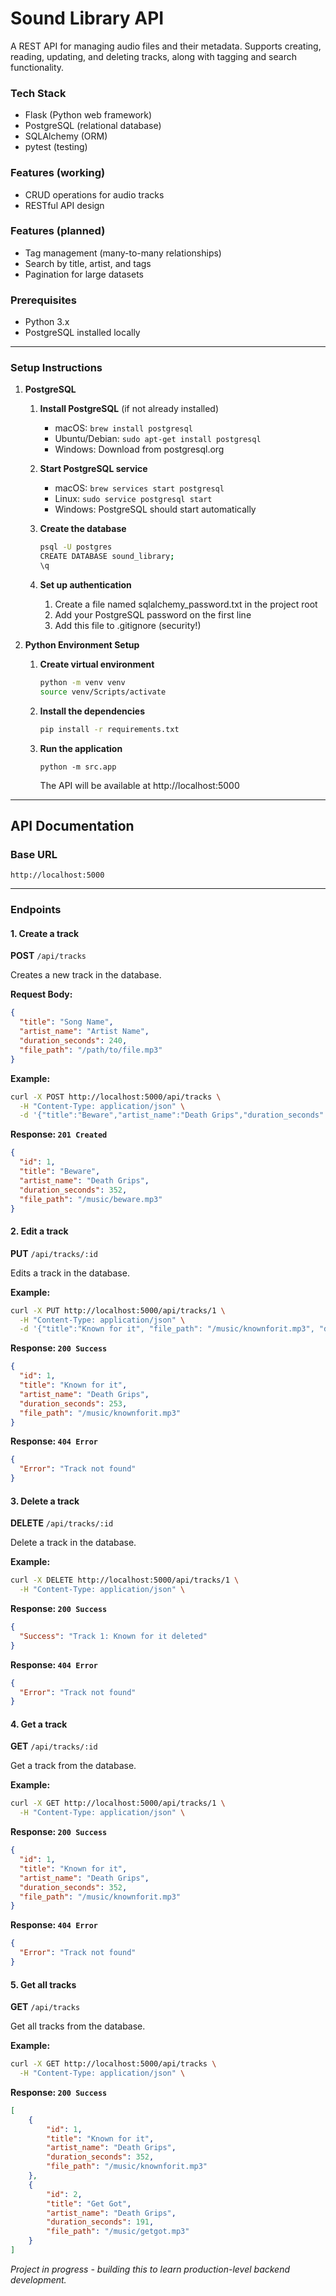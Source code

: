 # Sound Library API

A REST API for managing audio files and their metadata. Supports creating, reading, updating, and deleting tracks, along with tagging and search functionality.

### Tech Stack
- Flask (Python web framework)
- PostgreSQL (relational database)
- SQLAlchemy (ORM)
- pytest (testing)

### Features (working)
- CRUD operations for audio tracks
- RESTful API design

### Features (planned)
- Tag management (many-to-many relationships)
- Search by title, artist, and tags
- Pagination for large datasets

### Prerequisites
- Python 3.x
- PostgreSQL installed locally
---
### Setup Instructions

1. **PostgreSQL**
    1. **Install PostgreSQL** (if not already installed)
        - macOS: `brew install postgresql`
        - Ubuntu/Debian: `sudo apt-get install postgresql`
        - Windows: Download from postgresql.org

    2. **Start PostgreSQL service**
        - macOS: `brew services start postgresql`
        - Linux: `sudo service postgresql start`
        - Windows: PostgreSQL should start automatically

    3. **Create the database**
        ```bash
        psql -U postgres
        CREATE DATABASE sound_library;
        \q
        ```
    4. **Set up authentication**
        1. Create a file named sqlalchemy_password.txt in the project root
        2. Add your PostgreSQL password on the first line
        3. Add this file to .gitignore (security!)

2. **Python Environment Setup**
    1. **Create virtual environment**
        ```bash
        python -m venv venv
        source venv/Scripts/activate
        ``` 
    2. **Install the dependencies**
        ```bash
        pip install -r requirements.txt
        ``` 
    3. **Run the application**
        ```
        python -m src.app
        ```
        The API will be available at http://localhost:5000

---
## API Documentation
### Base URL
`http://localhost:5000`

---

### Endpoints

#### 1. Create a track
**POST** `/api/tracks`

Creates a new track in the database.

**Request Body:**
```json
{
  "title": "Song Name",
  "artist_name": "Artist Name",
  "duration_seconds": 240,
  "file_path": "/path/to/file.mp3"
}
```
**Example:**
```bash
curl -X POST http://localhost:5000/api/tracks \
  -H "Content-Type: application/json" \
  -d '{"title":"Beware","artist_name":"Death Grips","duration_seconds":352,"file_path":"/music/beware.mp3"}'
```
**Response: `201 Created`**
```json
{
  "id": 1,
  "title": "Beware",
  "artist_name": "Death Grips",
  "duration_seconds": 352, 
  "file_path": "/music/beware.mp3"
}
```

#### 2. Edit a track
**PUT** `/api/tracks/:id`

Edits a track in the database.

**Example:**
```bash
curl -X PUT http://localhost:5000/api/tracks/1 \
  -H "Content-Type: application/json" \
  -d '{"title":"Known for it", "file_path": "/music/knownforit.mp3", "duration_seconds": 253}'
```
**Response: `200 Success`**
```json
{
  "id": 1,
  "title": "Known for it",
  "artist_name": "Death Grips",
  "duration_seconds": 253, 
  "file_path": "/music/knownforit.mp3"
}
```
**Response: `404 Error`**
```json
{
  "Error": "Track not found"
}
```

#### 3. Delete a track
**DELETE** `/api/tracks/:id`

Delete a track in the database.

**Example:**
```bash
curl -X DELETE http://localhost:5000/api/tracks/1 \
  -H "Content-Type: application/json" \
```
**Response: `200 Success`**
```json
{
  "Success": "Track 1: Known for it deleted"
}
```
**Response: `404 Error`**
```json
{
  "Error": "Track not found"
}
```

#### 4. Get a track
**GET** `/api/tracks/:id`

Get a track from the database.

**Example:**
```bash
curl -X GET http://localhost:5000/api/tracks/1 \
  -H "Content-Type: application/json" \
```
**Response: `200 Success`**
```json
{
  "id": 1,
  "title": "Known for it",
  "artist_name": "Death Grips",
  "duration_seconds": 352, 
  "file_path": "/music/knownforit.mp3"
}
```
**Response: `404 Error`**
```json
{
  "Error": "Track not found"
}
```

#### 5. Get all tracks
**GET** `/api/tracks`

Get all tracks from the database.

**Example:**
```bash
curl -X GET http://localhost:5000/api/tracks \
  -H "Content-Type: application/json" \
```
**Response: `200 Success`**
```json
[
    {
        "id": 1,
        "title": "Known for it",
        "artist_name": "Death Grips",
        "duration_seconds": 352, 
        "file_path": "/music/knownforit.mp3"
    },
    {
        "id": 2,
        "title": "Get Got",
        "artist_name": "Death Grips",
        "duration_seconds": 191, 
        "file_path": "/music/getgot.mp3"
    }
]
```


_Project in progress - building this to learn production-level backend development._
